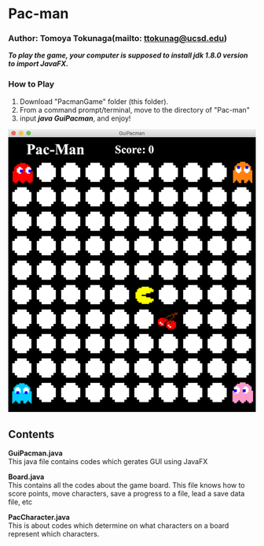 # Pac-man
### Author: Tomoya Tokunaga(mailto: ttokunag@ucsd.edu)

***To play the game, your computer is supposed to install jdk 1.8.0 version to import JavaFX.***

### How to Play
1. Download "PacmanGame" folder (this folder).
2. From a command prompt/terminal, move to the directory of "Pac-man"
3. input ***java GuiPacman***, and enjoy!

<img src="https://github.com/ttokunag/Pac-man/blob/master/image/PlayImage.png" width="550">

## Contents
**GuiPacman.java**<br>
This java file contains codes which gerates GUI using JavaFX

**Board.java**<br>
This contains all the codes about the game board. This file knows how to score points, move characters,
save a progress to a file, lead a save data file, etc

**PacCharacter.java**<br>
This is about codes which determine on what characters on a board represent which characters.
